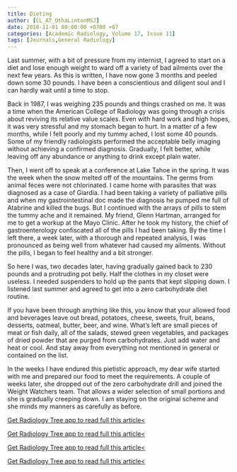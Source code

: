 ```yaml
---
title: Dieting
author: [CL_AT_OthaLintonMSJ]
date: 2010-11-01 00:00:00 +0700 +07
categories: [Academic Radiology, Volume 17, Issue 11]
tags: [Journals,General Radiology]
---
```

Last summer, with a bit of pressure from my internist, I agreed to start on a diet and lose enough weight to ward off a variety of bad ailments over the next few years. As this is written, I have now gone 3 months and peeled down some 30 pounds. I have been a conscientious and diligent soul and I can hardly wait until a time to stop.

Back in 1987, I was weighing 235 pounds and things crashed on me. It was a time when the American College of Radiology was going through a crisis about reviving its relative value scales. Even with hard work and high hopes, it was very stressful and my stomach began to hurt. In a matter of a few months, while I felt poorly and my tummy ached, I lost some 40 pounds. Some of my friendly radiologists performed the acceptable belly imaging without achieving a confirmed diagnosis. Gradually, I felt better, while leaving off any abundance or anything to drink except plain water.

Then, I went off to speak at a conference at Lake Tahoe in the spring. It was the week when the snow melted off of the mountains. The germs from animal feces were not chlorinated. I came home with parasites that was diagnosed as a case of Giardia. I had been taking a variety of palliative pills and when my gastrointestinal doc made the diagnosis he pumped me full of Atabrine and killed the bugs. But I continued with the arrays of pills to stem the tummy ache and it remained. My friend, Glenn Hartman, arranged for me to get a workup at the Mayo Clinic. After he took my history, the chief of gastroenterology confiscated all of the pills I had been taking. By the time I left there, a week later, with a thorough and repeated analysis, I was pronounced as being well from whatever had caused my ailments. Without the pills, I began to feel healthy and a bit stronger.

So here I was, two decades later, having gradually gained back to 230 pounds and a protruding pot belly. Half the clothes in my closet were useless. I needed suspenders to hold up the pants that kept slipping down. I listened last summer and agreed to get into a zero carbohydrate diet routine.

If you have been through anything like this, you know that your allowed food and beverages leave out bread, potatoes, cheese, sweets, fruit, beans, desserts, oatmeal, butter, beer, and wine. What’s left are small pieces of meat or fish daily, all of the salads, stewed green vegetables, and packages of dried powder that are purged from carbohydrates. Just add water and heat or cool. And stay away from everything not mentioned in general or contained on the list.

In the weeks I have endured this pietistic approach, my dear wife started with me and prepared our food to meet the requirements. A couple of weeks later, she dropped out of the zero carbohydrate drill and joined the Weight Watchers team. That allows a wider selection of small portions and she is gradually creeping down. I am staying on the original scheme and she minds my manners as carefully as before.

[Get Radiology Tree app to read full this article<](https://clinicalpub.com/app)

[Get Radiology Tree app to read full this article<](https://clinicalpub.com/app)

[Get Radiology Tree app to read full this article<](https://clinicalpub.com/app)

[Get Radiology Tree app to read full this article<](https://clinicalpub.com/app)